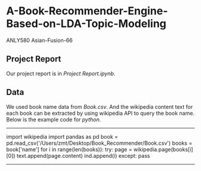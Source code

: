 # A-Book-Recommender-Engine-Based-on-LDA-Topic-Modeling
ANLY580
Asian-Fusion-66


## Project Report
Our project report is in _Project Report.ipynb_.

## Data
We used book name data from _Book.csv_. And the wikipedia content text for each book can be extracted by using wikipedia API to query the book name. Below is the example code for *python*.

***
import wikipedia
import pandas as pd
book = pd.read_csv('/Users/zmt/Desktop/Book_Recommender/Book.csv')
books = book['name']
for i in range(len(books)):
    try:
        page = wikipedia.page(books[i][0])
        text.append(page.content)
        ind.append(i)
    except:
        pass
***
